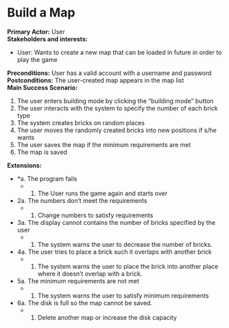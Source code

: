 # Build a Map

**Primary Actor:** User     
**Stakeholders and interests:**     
- User: Wants to create a new map that can be loaded in future in order to play the game

**Preconditions:** User has a valid account with a username and password    
**Postconditions:** The user-created map appears in the map list    
**Main Success Scenario:**
1. The user enters building mode by clicking the “building mode” button
2. The user interacts with the system to specify the number of each brick type
3. The system creates bricks on random places
4. The user moves the randomly created bricks into new positions if s/he wants
5. The user saves the map if the minimum requirements are met
6. The map is saved

**Extensions:**
* *a. The program fails
    *   1. The User runs the game again and starts over      
* 2a. The numbers don’t meet the requirements
    *   1. Change numbers to satisfy requirements
* 3a. The display cannot contains the number of bricks specified by the user
    *   1. The system warns the user to decrease the number of bricks.
* 4a. The user tries to place a brick such it overlaps with another brick
	*   1. The system warns the user to place the brick into another place where it doesn’t overlap with a brick.
* 5a. The minimum requirements are not met
	*   1. The system warns the user to satisfy minimum requirements
* 6a. The disk is full so the map cannot be saved.
	*   1. Delete another map or increase the disk capacity
